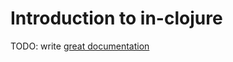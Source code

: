 # Introduction to in-clojure

TODO: write [great documentation](http://jacobian.org/writing/great-documentation/what-to-write/)
